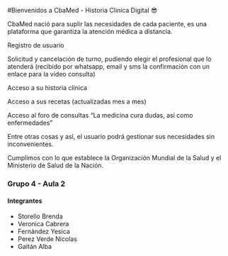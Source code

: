 #Bienvenidos a CbaMed - Historia Clinica Digital 😎

CbaMed nació para suplir las necesidades de cada paciente, es una plataforma que garantiza la atención médica a distancia.

Registro de usuario

Solicitud y cancelación de turno, pudiendo elegir el profesional que lo atenderá (recibido por whatsapp, email y sms la confirmación con un enlace para la video consulta)

Acceso a su historia clínica

Acceso a sus recetas (actualizadas mes a mes)

Acceso al foro de consultas “La medicina cura dudas, así como enfermedades”

Entre otras cosas y así, el usuario podrá gestionar sus necesidades sin inconvenientes.

Cumplimos con lo que establece la Organización Mundial de la Salud y el Ministerio de Salud de la Nación.

### Grupo 4 - Aula 2 
#### Integrantes

- Storello Brenda
- Veronica Cabrera
- Fernández Yesica
- Perez Verde Nicolas
- Gaitán Alba
